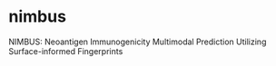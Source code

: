 # nimbus
NIMBUS: Neoantigen Immunogenicity Multimodal Prediction Utilizing Surface-informed Fingerprints
